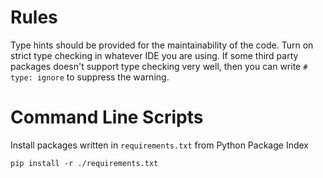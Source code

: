 # Rules

Type hints should be provided for the maintainability of the code. Turn on strict type checking in whatever IDE you are using. If some third party packages doesn't support type checking very well, then you can write `# type: ignore` to suppress the warning.

# Command Line Scripts

Install packages written in `requirements.txt` from Python Package Index

```
pip install -r ./requirements.txt
```
